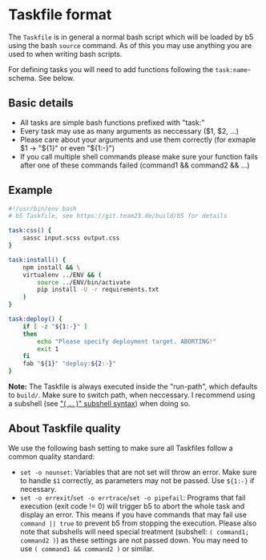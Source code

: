 # Taskfile format

The `Taskfile` is in general a normal bash script which will be loaded by b5 using the bash `source` command.
As of this you may use anything you are used to when writing bash scripts.

For defining tasks you will need to add functions following the `task:name`-schema. See below.

## Basic details

* All tasks are simple bash functions prefixed with "task:"
* Every task may use as many arguments as neccessary ($1, $2, …)
* Please care about your arguments and use them correctly (for exmaple $1 -> "${1}" or even "${1:-}")
* If you call multiple shell commands please make sure your function fails after one of these
  commands failed (command1 && command2 && …)

## Example

```bash
#!/usr/bin/env bash
# b5 Taskfile, see https://git.team23.de/build/b5 for details

task:css() {
    sassc input.scss output.css
}

task:install() {
    npm install && \
    virtualenv ../ENV && (
        source ../ENV/bin/activate
        pip install -U -r requirements.txt
    )
}

task:deploy() {
    if [ -z "${1:-}" ]
    then
        echo "Please specify deployment target. ABORTING!"
        exit 1
    fi
    fab "${1}" "deploy:${2:-}"
}
```

**Note:** The Taskfile is always executed inside the "run-path", which defaults to `build/`. Make
sure to switch path, when neccessary. I recommend using a subshell (see
["( … )" subshell syntax](http://www.gnu.org/software/bash/manual/html_node/Command-Grouping.html)) when
doing so.

## About Taskfile quality

We use the following bash setting to make sure all Taskfiles follow a common quality standard:

* `set -o nounset`: Variables that are not set will throw an error. Make sure to handle `$1` correctly, as
  parameters may not be passed. Use `${1:-}` if necessary.
* `set -o errexit`/`set -o errtrace`/`set -o pipefail`: Programs that fail execution (exit code != 0) will
  trigger b5 to abort the whole task and display an error. This means if you have commands that may fail
  use `command || true` to prevent b5 from stopping the execution. Please also note that subshells will
  need special treatment (subshell: `( command1; command2 )`) as these settings are not passed down. You
  may need to use `( command1 && command2 )` or similar.
